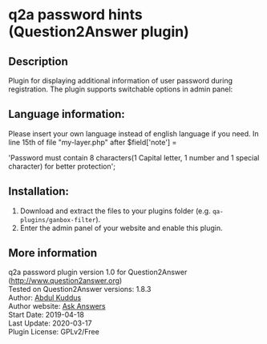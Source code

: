q2a password hints (Question2Answer plugin)
=================================================

Description
-------------------------------------------------
Plugin for displaying additional information of user password during registration. 
The plugin supports switchable options in admin panel:

Language information:
-------------------------------------------------
Please insert your own language instead of english language if you need.
In line 15th of file "my-layer.php" after 
$field['note'] =  

'Password must contain 8 characters(1 Capital letter, 1 number and 1 special character) for better protection';

Installation:
-------------------------------------------------
1. Download and extract the files to your plugins folder (e.g. `qa-plugins/ganbox-filter`).
2. Enter the admin panel of your website and enable this plugin.




More information
-------------------------------------------------
q2a password plugin version 1.0 for Question2Answer (http://www.question2answer.org)    
Tested on Question2Answer versions: 1.8.3  
Author: [Abdul Kuddus](https://www.ask-ans.com/user/Kuddus)  
Author website: [Ask Answers](https://www.ask-ans.com)   
Start Date: 2019-04-18  
Last Update: 2020-03-17  
Plugin License: GPLv2/Free





